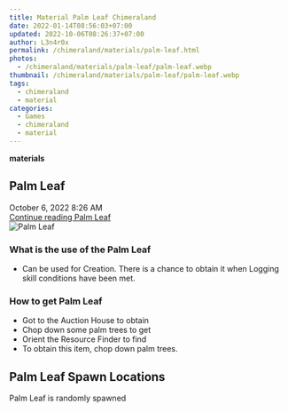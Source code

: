 ```yaml
---
title: Material Palm Leaf Chimeraland
date: 2022-01-14T08:56:03+07:00
updated: 2022-10-06T08:26:37+07:00
author: L3n4r0x
permalink: /chimeraland/materials/palm-leaf.html
photos:
  - /chimeraland/materials/palm-leaf/palm-leaf.webp
thumbnail: /chimeraland/materials/palm-leaf/palm-leaf.webp
tags:
  - chimeraland
  - material
categories:
  - Games
  - chimeraland
  - material
---
```


<link
  rel="stylesheet"
  href="https://rawcdn.githack.com/dimaslanjaka/Web-Manajemen/870a349/css/bootstrap-5-3-0-alpha3-wrapper.css"
/>
<section id="bootstrap-wrapper">
  <div data-bs-theme="dark">
    <div
      class="row g-0 border rounded overflow-hidden flex-md-row mb-4 shadow-sm position-relative bg-dark text-light"
    >
      <div class="col p-4 d-flex flex-column position-static">
        <strong class="d-inline-block mb-2 text-success">materials</strong>
        <h2 class="mb-0">Palm Leaf</h2>
        <div class="mb-1 text-muted">October 6, 2022 8:26 AM</div>
        <a
          href="/chimeraland/materials/palm-leaf.html"
          class="stretched-link d-none text-primary"
          >Continue reading Palm Leaf</a
        >
      </div>
      <div class="col-auto d-none d-md-block d-lg-block">
        <img
          src="https://www.webmanajemen.com/chimeraland/materials/palm-leaf/palm-leaf.webp"
          alt="Palm Leaf"
        />
      </div>
    </div>
    <div class="row">
      <div class="col-lg-6 col-12 mb-2">
        <div class="card">
          <div class="card-body">
            <h3 class="card-title">What is the use of the Palm Leaf</h3>
            <div class="card-text">
              <ul>
                <li>
                  Can be used for Creation. There is a chance to obtain it when
                  Logging skill conditions have been met.
                </li>
              </ul>
            </div>
          </div>
        </div>
      </div>
      <div class="col-lg-6 col-12 mb-2">
        <div class="card">
          <div class="card-body">
            <h3 class="card-title">How to get Palm Leaf</h3>
            <div class="card-text">
              <ul>
                <li>Got to the Auction House to obtain</li>
                <li>Chop down some palm trees to get</li>
                <li>Orient the Resource Finder to find</li>
                <li>To obtain this item, chop down palm trees.</li>
              </ul>
            </div>
          </div>
        </div>
      </div>
      <div class="col-12 mb-2">
        <h2>Palm Leaf Spawn Locations</h2>
        <p>Palm Leaf is randomly spawned</p>
      </div>
    </div>
  </div>
</section>